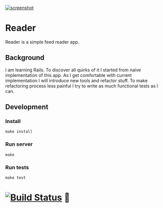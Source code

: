 [![screenshot](https://www.dropbox.com/s/qys9dc01wiwzfzf/Screen%20Shot%202017-04-25%20at%2016.19.21.png?dl=1)](https://reader-app.herokuapp.com)

# Reader
Reader is a simple feed reader app.

## Background
I am learning Rails. To discover all quirks of it I started from naive implementation of this app. As I get comfortable with current implementation I will introduce new tools and refactor stuff. To make refactoring process less painful I try to write as much functional tests as I can.

## Development

### Install
```
make install
```

### Run server
```
make
```

### Run tests
```
make test
```

# [![Build Status](https://travis-ci.org/sadovnik/reader.svg?branch=master)](https://travis-ci.org/sadovnik/reader) 👀
